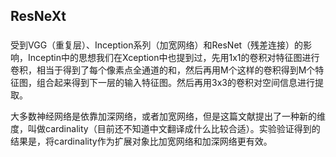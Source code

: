 ## ResNeXt

### 

受到VGG（重复层）、Inception系列（加宽网络）和ResNet（残差连接）的影响，Inceptin中的思想我们在Xception中也提到过，先用1x1的卷积对特征图进行卷积，相当于得到了每个像素点全通道的和，然后再用M个这样的卷积得到M个特征图，组合起来得到下一层的输入特征图。然后再用3x3的卷积对空间信息进行提取。

大多数神经网络是依靠加深网络，或者加宽网络，但是这篇文献提出了一种新的维度，叫做cardinality（目前还不知道中文翻译成什么比较合适）。实验验证得到的结果是，将cardinality作为扩展对象比加宽网络和加深网络更有效。